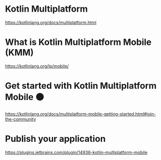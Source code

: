 # Kotlin Multiplatform
https://kotlinlang.org/docs/multiplatform.html

# What is Kotlin Multiplatform Mobile (KMM)
https://kotlinlang.org/lp/mobile/

# Get started with Kotlin Multiplatform Mobile 🟠
https://kotlinlang.org/docs/multiplatform-mobile-getting-started.html#join-the-community

# Publish your application
https://plugins.jetbrains.com/plugin/14936-kotlin-multiplatform-mobile
 

